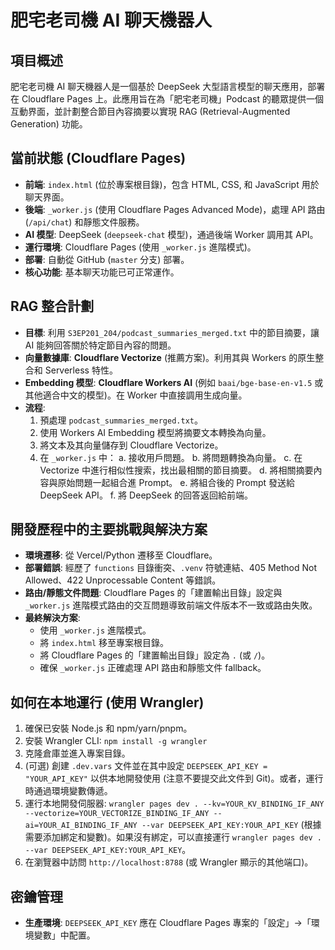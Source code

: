 # 肥宅老司機 AI 聊天機器人

## 項目概述

肥宅老司機 AI 聊天機器人是一個基於 DeepSeek 大型語言模型的聊天應用，部署在 Cloudflare Pages 上。此應用旨在為「肥宅老司機」Podcast 的聽眾提供一個互動界面，並計劃整合節目內容摘要以實現 RAG (Retrieval-Augmented Generation) 功能。

## 當前狀態 (Cloudflare Pages)

- **前端**: `index.html` (位於專案根目錄)，包含 HTML, CSS, 和 JavaScript 用於聊天界面。
- **後端**: `_worker.js` (使用 Cloudflare Pages Advanced Mode)，處理 API 路由 (`/api/chat`) 和靜態文件服務。
- **AI 模型**: DeepSeek (`deepseek-chat` 模型)，通過後端 Worker 調用其 API。
- **運行環境**: Cloudflare Pages (使用 `_worker.js` 進階模式)。
- **部署**: 自動從 GitHub (`master` 分支) 部署。
- **核心功能**: 基本聊天功能已可正常運作。

## RAG 整合計劃

- **目標**: 利用 `S3EP201_204/podcast_summaries_merged.txt` 中的節目摘要，讓 AI 能夠回答關於特定節目內容的問題。
- **向量數據庫**: **Cloudflare Vectorize** (推薦方案)。利用其與 Workers 的原生整合和 Serverless 特性。
- **Embedding 模型**: **Cloudflare Workers AI** (例如 `baai/bge-base-en-v1.5` 或其他適合中文的模型)。在 Worker 中直接調用生成向量。
- **流程**: 
    1. 預處理 `podcast_summaries_merged.txt`。
    2. 使用 Workers AI Embedding 模型將摘要文本轉換為向量。
    3. 將文本及其向量儲存到 Cloudflare Vectorize。
    4. 在 `_worker.js` 中：
        a. 接收用戶問題。
        b. 將問題轉換為向量。
        c. 在 Vectorize 中進行相似性搜索，找出最相關的節目摘要。
        d. 將相關摘要內容與原始問題一起組合進 Prompt。
        e. 將組合後的 Prompt 發送給 DeepSeek API。
        f. 將 DeepSeek 的回答返回給前端。

## 開發歷程中的主要挑戰與解決方案

- **環境遷移**: 從 Vercel/Python 遷移至 Cloudflare。
- **部署錯誤**: 經歷了 `functions` 目錄衝突、`.venv` 符號連結、405 Method Not Allowed、422 Unprocessable Content 等錯誤。
- **路由/靜態文件問題**: Cloudflare Pages 的「建置輸出目錄」設定與 `_worker.js` 進階模式路由的交互問題導致前端文件版本不一致或路由失敗。
- **最終解決方案**: 
    - 使用 `_worker.js` 進階模式。
    - 將 `index.html` 移至專案根目錄。
    - 將 Cloudflare Pages 的「建置輸出目錄」設定為 `.` (或 `/`)。
    - 確保 `_worker.js` 正確處理 API 路由和靜態文件 fallback。

## 如何在本地運行 (使用 Wrangler)

1.  確保已安裝 Node.js 和 npm/yarn/pnpm。
2.  安裝 Wrangler CLI: `npm install -g wrangler`
3.  克隆倉庫並進入專案目錄。
4.  (可選) 創建 `.dev.vars` 文件並在其中設定 `DEEPSEEK_API_KEY = "YOUR_API_KEY"` 以供本地開發使用 (注意不要提交此文件到 Git)。或者，運行時通過環境變數傳遞。
5.  運行本地開發伺服器: `wrangler pages dev . --kv=YOUR_KV_BINDING_IF_ANY --vectorize=YOUR_VECTORIZE_BINDING_IF_ANY --ai=YOUR_AI_BINDING_IF_ANY --var DEEPSEEK_API_KEY:YOUR_API_KEY` (根據需要添加綁定和變數)。如果沒有綁定，可以直接運行 `wrangler pages dev . --var DEEPSEEK_API_KEY:YOUR_API_KEY`。
6.  在瀏覽器中訪問 `http://localhost:8788` (或 Wrangler 顯示的其他端口)。

## 密鑰管理

- **生產環境**: `DEEPSEEK_API_KEY` 應在 Cloudflare Pages 專案的「設定」->「環境變數」中配置。 